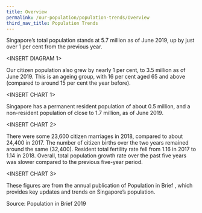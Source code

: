 ```yaml
---
title: Overview
permalink: /our-population/population-trends/Overview
third_nav_title: Population Trends
---
```


Singapore’s total population stands at 5.7 million as of June 2019, up by just over 1 per cent from the previous year.

<INSERT DIAGRAM 1>

Our citizen population also grew by nearly 1 per cent, to 3.5 million as of June 2019. This is an ageing group, with 16 per cent aged 65 and above (compared to around 15 per cent the year before).

<INSERT CHART 1>

Singapore has a permanent resident population of about 0.5 million, and a non-resident population of close to 1.7 million, as of June 2019.

<INSERT CHART 2>

There were some 23,600 citizen marriages in 2018, compared to about 24,400 in 2017. The number of citizen births over the two years remained around the same (32,400). Resident total fertility rate fell from 1.16 in 2017 to 1.14 in 2018. Overall, total population growth rate over the past five years was slower compared to the previous five-year period. 

<INSERT CHART 3>

These figures are from the annual publication of Population in Brief <hyperlink to latest PIB>, which provides key updates and trends on Singapore’s population.

Source: Population in Brief 2019
